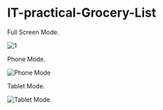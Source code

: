 # IT-practical-Grocery-List

Full Screen Mode.

![1](https://user-images.githubusercontent.com/76527313/105638017-2c2afa80-5e79-11eb-94be-6f58e38e8ed8.JPG)

Phone Mode.

![Phone Mode](https://user-images.githubusercontent.com/76527313/106771273-749ba280-6647-11eb-8211-9c49a1cabb9b.JPG)


Tablet Mode.

![Tablet Mode](https://user-images.githubusercontent.com/76527313/106771270-72d1df00-6647-11eb-92cc-133b6510257f.JPG)
